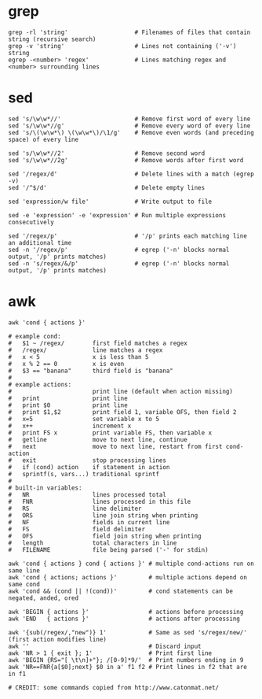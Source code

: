 # grep

    grep -rl 'string'                   # Filenames of files that contain string (recursive search)
    grep -v 'string'                    # Lines not containing ('-v') string
    egrep -<number> 'regex'             # Lines matching regex and <number> surrounding lines 

# sed

    sed 's/\w\w*//'                     # Remove first word of every line
    sed 's/\w\w*//g'                    # Remove every word of every line
    sed 's/\(\w\w*\) \(\w\w*\)/\1/g'    # Remove even words (and preceding space) of every line

    sed 's/\w\w*//2'                    # Remove second word
    sed 's/\w\w*//2g'                   # Remove words after first word

    sed '/regex/d'                      # Delete lines with a match (egrep -v)
    sed '/^$/d'                         # Delete empty lines

    sed 'expression/w file'             # Write output to file

    sed -e 'expression' -e 'expression' # Run multiple expressions consecutively

    sed '/regex/p'                      # '/p' prints each matching line an additional time
    sed -n '/regex/p'                   # egrep ('-n' blocks normal output, '/p' prints matches)
    sed -n 's/regex/&/p'                # egrep ('-n' blocks normal output, '/p' prints matches)

# awk

    awk 'cond { actions }'                  
    
    # example cond:
    #   $1 ~ /regex/        first field matches a regex
    #   /regex/             line matches a regex
    #   x < 5               x is less than 5
    #   x % 2 == 0          x is even
    #   $3 == "banana"      third field is "banana"
    #
    # example actions:
    #                       print line (default when action missing)
    #   print               print line
    #   print $0            print line
    #   print $1,$2         print field 1, variable OFS, then field 2
    #   x=5                 set variable x to 5
    #   x++                 increment x
    #   print FS x          print variable FS, then variable x
    #   getline             move to next line, continue
    #   next                move to next line, restart from first cond-action
    #   exit                stop processing lines
    #   if (cond) action    if statement in action
    #   sprintf(s, vars...) traditional sprintf
    #   
    # built-in variables:
    #   NR                  lines processed total
    #   FNR                 lines processed in this file
    #   RS                  line delimiter
    #   ORS                 line join string when printing
    #   NF                  fields in current line
    #   FS                  field delimiter
    #   OFS                 field join string when printing
    #   length              total characters in line
    #   FILENAME            file being parsed ('-' for stdin)

    awk 'cond { actions } cond { actions }' # multiple cond-actions run on same line
    awk 'cond { actions; actions }'         # multiple actions depend on same cond
    awk 'cond && (cond || !(cond))'         # cond statements can be negated, anded, ored

    awk 'BEGIN { actions }'                 # actions before processing
    awk 'END   { actions }'                 # actions after processing

    awk '{sub(/regex/,"new")} 1'            # Same as sed 's/regex/new/' (first action modifies line)
    awk ''                                  # Discard input
    awk 'NR > 1 { exit }; 1'                # Print first line
    awk 'BEGIN {RS="[ \t\n]+"}; /[0-9]*9/'  # Print numbers ending in 9
    awk 'NR==FNR{a[$0];next} $0 in a' f1 f2 # Print lines in f2 that are in f1

    # CREDIT: some commands copied from http://www.catonmat.net/
